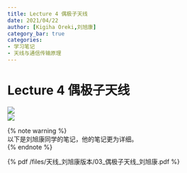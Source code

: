 ```yaml
---
title: Lecture 4 偶极子天线 
date: 2021/04/22
author: [Kigiha Oreki,刘旭康]
category_bar: true
categories: 
- 学习笔记
- 天线与通信传输原理
---
```

# Lecture 4 偶极子天线
![](https://cdn.jsdelivr.net/gh/l61012345/Pic/img/5694F3B43C86B30F56B20322A9C96071.png)  
![](https://cdn.jsdelivr.net/gh/l61012345/Pic/img/2B207B031170016D90FFCCA11DC39411.png)  

{% note warning %}  
以下是刘旭康同学的笔记，他的笔记更为详细。  
{% endnote %}

{% pdf /files/天线_刘旭康版本/03_偶极子天线_刘旭康.pdf %}